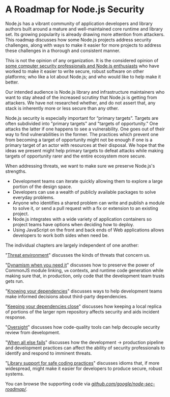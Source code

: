 # A Roadmap for Node.js Security

Node.js has a vibrant community of application developers and library
authors built around a mature and well-maintained core runtime and
library set.  Its growing popularity is already drawing more attention
from attackers.  This roadmap discusses how some Node.js projects
address security challenges, along with ways to make it easier
for more projects to address these challenges in a thorough and
consistent manner.

This is not the opinion of any organization.  It is the considered
opinion of
[some computer security professionals and Node.js enthusiasts][contributors]
who have worked to make it easier to write secure, robust software on
other platforms; who like a lot about Node.js; and who would like to
help make it better.

Our intended audience is Node.js library and infrastructure
maintainers who want to stay ahead of the increased scrutiny that
Node.js is getting from attackers.  We have not researched whether,
and do not assert that, any stack is inherently more or less secure
than any other.

Node.js security is especially important for “primary targets”.
Targets are often subdivided into "primary targets" and "targets of
opportunity."  One attacks the latter if one happens to see a
vulnerability.  One goes out of their way to find vulnerabilities in
the former.  The practices which prevent one from becoming a target of
opportunity might not be enough if one is a primary target of an actor
with resources at their disposal.  We hope that the ideas we present
might help primary targets to defeat attacks while making targets of
opportunity rarer and the entire ecosystem more secure.

When addressing threats, we want to make sure we preserve Node.js's
strengths.

*  Development teams can iterate quickly allowing them to explore a
   large portion of the design space.
*  Developers can use a wealth of publicly available packages to solve
   everyday problems.
*  Anyone who identifies a shared problem can write and publish a
   module to solve it, or send a pull request with a fix or extension
   to an existing project.
*  Node.js integrates with a wide variety of application containers so
   project teams have options when deciding how to deploy.
*  Using JavaScript on the front and back ends of Web applications
   allows developers to work both sides when need be.

The individual chapters are largely independent of one another:

"[Threat environment][]" discusses the kinds of threats that concern us.

"[Dynamism when you need it][]" discusses how to preserve the power of
CommonJS module linking, `vm` contexts, and runtime code generation
while making sure that, in production, only code that the development
team trusts gets run.

"[Knowing your dependencies][]" discusses ways to help development
teams make informed decisions about third-party dependencies.

"[Keeping your dependencies close][]" discusses how keeping a local
replica of portions of the larger npm repository affects security and
aids incident response.

"[Oversight][]" discusses how code-quality tools can help decouple
security review from development.

"[When all else fails][]" discusses how the development &rarr;
production pipeline and development practices can affect the ability
of security professionals to identify and respond to imminent threats.

"[Library support for safe coding practices][]" discusses idioms
that, if more widespread, might make it easier for developers to
produce secure, robust systems.

You can browse the supporting code via *[github.com/google/node-sec-roadmap/][]*.

[contributors]: CONTRIBUTORS.md
[Threat environment]: chapter-1/threats.md
[Dynamism when you need it]: chapter-2/dynamism.md
[Knowing your dependencies]: chapter-3/knowing_dependencies.md
[Keeping your dependencies close]: chapter-4/close_dependencies.md
[Oversight]: chapter-5/oversight.md
[When all else fails]: chapter-6/failing.md
[Library support for safe coding practices]: chapter-7/libraries.md
[github.com/google/node-sec-roadmap/]: https://github.com/google/node-sec-roadmap/
